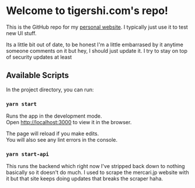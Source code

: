 # Welcome to tigershi.com's repo!

This is the GitHub repo for my [personal website](https://tigershi.com). I typically just use it to test new UI stuff.

Its a little bit out of date, to be honest I'm a little embarrased by it anytime someone comments on it but hey, I should just update it. I try to stay on top of security updates at least

## Available Scripts

In the project directory, you can run:

### `yarn start`

Runs the app in the development mode.\
Open [http://localhost:3000](http://localhost:3000) to view it in the browser.

The page will reload if you make edits.\
You will also see any lint errors in the console.

### `yarn start-api`

This runs the backend which right now I've stripped back down to nothing basically so it doesn't do much. I used to scrape the mercari.jp website with it but that site keeps doing updates that breaks the scraper haha.
